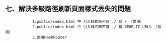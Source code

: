 ## 七、解決多級路徑刷新頁面樣式丟失的問題

    			1.public/index.html 中 引入樣式時不寫 ./ 寫 / （常用）
    			2.public/index.html 中 引入樣式時不寫 ./ 寫 %PUBLIC_URL% （常用）
    			3.使用HashRouter
